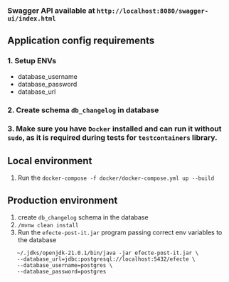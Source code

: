 ### Swagger API available at `http://localhost:8080/swagger-ui/index.html`

## Application config requirements

### 1. Setup ENVs
- database_username
- database_password
- database_url

### 2. Create schema `db_changelog` in database

### 3. Make sure you have `Docker` installed and can run it without `sudo`, as it is required during tests for `testcontainers` library.


## Local environment
1. Run the `docker-compose -f docker/docker-compose.yml up --build`

## Production environment

1. create `db_changelog` schema in the database
2. `/mvnw clean install`
3. Run the `efecte-post-it.jar` program passing correct env variables to the database
```
   ~/.jdks/openjdk-21.0.1/bin/java -jar efecte-post-it.jar \
   --database_url=jdbc:postgresql://localhost:5432/efecte \
   --database_username=postgres \
   --database_password=postgres
```
